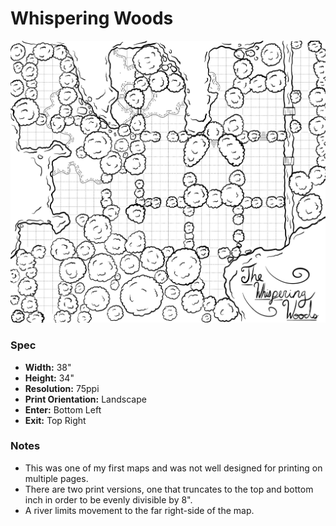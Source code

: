 # Whispering Woods

![](./whispering-woods-75ppi.png)

### Spec

- **Width:** 38"
- **Height:** 34"
- **Resolution:** 75ppi
- **Print Orientation:** Landscape
- **Enter:** Bottom Left
- **Exit:** Top Right

### Notes

- This was one of my first maps and was not well designed for printing on multiple pages.
- There are two print versions, one that truncates to the top and bottom inch in order to be evenly divisible by 8".
- A river limits movement to the far right-side of the map.
